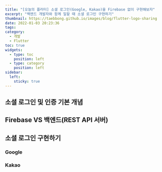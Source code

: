 ```yaml
---
title: "[오늘의 플러터] 소셜 로그인(Google, Kakao)을 Firebase 없이 구현해보자"
excerpt: "백엔드 개발자와 함께 일할 때 소셜 로그인 구현하기"
thumbnail: https://taebbong.github.io/images/blog/flutter-logo-sharing.png
date: 2022-01-03 20:23:36
tags:
category:
  - 개발
  - Flutter
toc: true
widgets:
  - type: toc
    position: left
  - type: category
    position: left
sidebar:
  left:
    sticky: true
---
```


## 소셜 로그인 및 인증 기본 개념

## Firebase VS 백엔드(REST API 서버)

## 소셜 로그인 구현하기

### Google

### Kakao